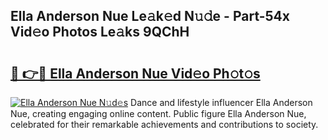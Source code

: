 ## Ella Anderson Nue Le𝚊k𝚎d N𝚞𝚍e - Part-54x Vid𝚎o Photos Le𝚊ks 9QChH

# <h2><a href="http://fb2i40.evod.top/?m=Ella+Anderson+Nue">🔗 👉🔴 Ella Anderson Nue Vid𝚎o Ph𝚘t𝚘s</a></h2>

[![Ella Anderson Nue N𝚞d𝚎s](https://i.imgur.com/8V9OHl7.gif)](http://fb2i40.evod.top/?m=Ella+Anderson+Nue)
Dance and lifestyle influencer Ella Anderson Nue, creating engaging online content. Public figure Ella Anderson Nue, celebrated for their remarkable achievements and contributions to society. 
